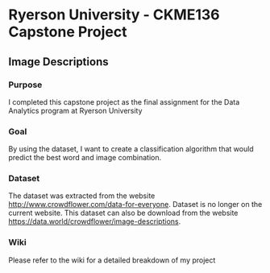 # Ryerson University - CKME136 Capstone Project
## Image Descriptions

### Purpose
I completed this capstone project as the final assignment for the Data Analytics program at Ryerson University

### Goal
By using the dataset, I want to create a classification algorithm that would predict the best word and image combination.

### Dataset
The dataset was extracted from the website http://www.crowdflower.com/data-for-everyone. Dataset is no longer on the current website. This dataset can also be download from the website https://data.world/crowdflower/image-descriptions. 

### Wiki
Please refer to the wiki for a detailed breakdown of my project
